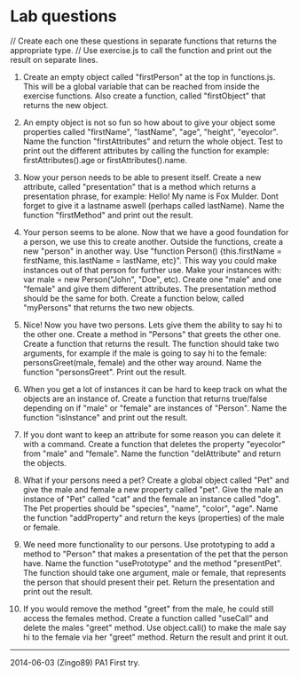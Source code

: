 Lab questions
==============================

// Create each one these questions in separate functions that returns the appropriate type. 
// Use exercise.js to call the function and print out the result on separate lines.

1. Create an empty object called "firstPerson" at the top in functions.js. This will be a global variable that can be reached from inside the exercise functions. Also create a function, called "firstObject" that returns the new object.

2. An empty object is not so fun so how about to give your object some properties called "firstName", "lastName", "age", "height", "eyecolor". Name the function "firstAttributes" and return the whole object. Test to print out the different attributes by calling the function for example: firstAttributes().age or firstAttributes().name.

3. Now your person needs to be able to present itself. Create a new attribute, called "presentation" that is a method which returns a presentation phrase, for example: Hello! My name is Fox Mulder. Dont forget to give it a lastname aswell (perhaps called lastName). Name the function "firstMethod" and print out the result.

4. Your person seems to be alone. Now that we have a good foundation for a person, we use this to create another. Outside the functions, create a new "person" in another way. Use "function Person() {this.firstName = firstName, this.lastName = lastName, etc}". This way you could make instances out of that person for further use. Make your instances with: var male = new Person("John", "Doe", etc). Create one "male" and one "female" and give them different attributes. The presentation method should be the same for both. Create a function below, called "myPersons" that returns the two new objects. 

5. Nice! Now you have two persons. Lets give them the ability to say hi to the other one. Create a method in "Persons" that greets the other one. Create a function that returns the result. The function should take two arguments, for example if the male is going to say hi to the female: personsGreet(male, female) and the other way around. Name the function "personsGreet". Print out the result.

6. When you get a lot of instances it can be hard to keep track on what the objects are an instance of. Create a function that returns true/false depending on if "male" or "female" are instances of "Person". Name the function "isInstance" and print out the result.  

7. If you dont want to keep an attribute for some reason you can delete it with a command. Create a function that deletes the property "eyecolor" from "male" and "female". Name the function "delAttribute" and return the objects.  

8. What if your persons need a pet? Create a global object called "Pet" and give the male and female a new property called "pet". Give the male an instance of "Pet" called "cat" and the female an instance called "dog". The Pet properties should be "species", "name", "color", "age". Name the function "addProperty" and return the keys (properties) of the male or female.

9. We need more functionality to our persons. Use prototyping to add a method to "Person" that makes a presentation of the pet that the person have. Name the function "usePrototype" and the method "presentPet". The function should take one argument, male or female, that represents the person that should present their pet. Return the presentation and print out the result.

10. If you would remove the method "greet" from the male, he could still access the females method. Create a function called "useCall" and delete the males "greet" method. Use object.call() to make the male say hi to the female via her "greet" method. Return the result and print it out.

------------------------------

2014-06-03 (Zingo89) PA1 First try.
